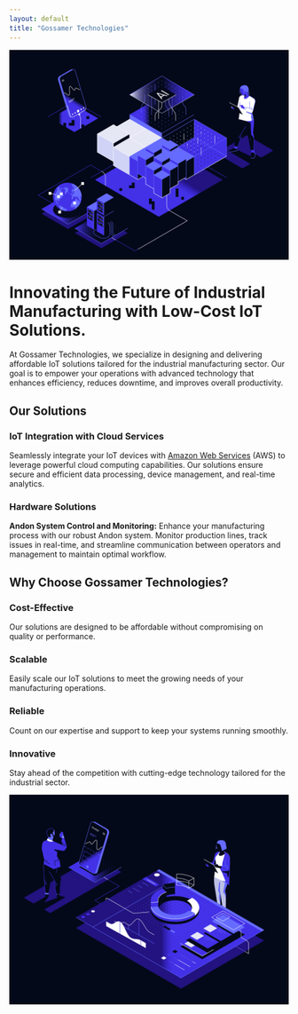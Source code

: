 ```yaml
---
layout: default
title: "Gossamer Technologies"
---
```


![Data Processing](assets/images/data-processing-dark.svg)

# Innovating the Future of Industrial Manufacturing with Low-Cost IoT Solutions.

At Gossamer Technologies, we specialize in designing and delivering affordable IoT solutions tailored for the industrial manufacturing sector. Our goal is to empower your operations with advanced technology that enhances efficiency, reduces downtime, and improves overall productivity.

## Our Solutions

### IoT Integration with Cloud Services
Seamlessly integrate your IoT devices with [Amazon Web Services](https://aws.amazon.com) (AWS) to leverage powerful cloud computing capabilities. Our solutions ensure secure and efficient data processing, device management, and real-time analytics.

### Hardware Solutions
**Andon System Control and Monitoring:** Enhance your manufacturing process with our robust Andon system. Monitor production lines, track issues in real-time, and streamline communication between operators and management to maintain optimal workflow.

## Why Choose Gossamer Technologies?

### Cost-Effective
Our solutions are designed to be affordable without compromising on quality or performance.

### Scalable
Easily scale our IoT solutions to meet the growing needs of your manufacturing operations.

### Reliable
Count on our expertise and support to keep your systems running smoothly.

### Innovative
Stay ahead of the competition with cutting-edge technology tailored for the industrial sector.

![Product Analytics](assets/images/product-analytics-dark.svg)
